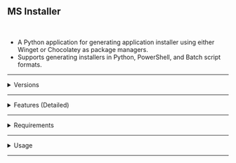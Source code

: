 ## MS Installer
<br>

- A Python application for generating application installer using either Winget or Chocolatey as package managers.
- Supports generating installers in Python, PowerShell, and Batch script formats.

---

<details>
<summary>Versions</summary>

<details>
<summary>Version 4 (July 12, 2025)</summary>

- Removed use of `asyncio` and `aiohttp`
- Made changes to the execution flow
</details>

<details>
<summary>Version 3 (July 12, 2025)</summary>

- Modified `Show Selected Apps` to allow searching within only selected apps
</details>

<details>
<summary>Version 2 (July 11, 2025)</summary>

- Added `async` to speed up booting time
- Added `Show Selected Apps` button to easily view all selected apps
</details>

<details>
<summary>Version 1 (July 10, 2025)</summary>

- Basic search functions
- Basic GUI look
- Supports `Python`, `PowerShell` and `Batch`
- Supports `Winget` and `Chocolatey`
</details>

</details>

---

<details>
<summary>Features (Detailed)</summary>

- Ability to select multiple applications to generate installers for
- Choose package manager:

    Winget | Chocolatey
    --- | ---

- Choose output installer script format:

    Script format | Extension
    |:---:|:---:|
    `Python` | `.py`
    `PowerShell` | `.ps1`
    `Batch` | `.bat`

- Quick search filter
- Descriptive tooltips for each application
- Double buffering - though very poorly done since it's not native to `tkinter`
- Automatic `Admin` elevation contained in each installer script
</details>

---

<details>
<summary>Requirements</summary>

- Python 3.x
- `Windows OS`
</details>

---

<details>
<summary>Usage</summary>

```bash
python "MS Installer.py"
```

- Use the left panel to select `Package Manager` and `Installer Format`.

- Search and select applications from the right panel.

- Click `Generate Installer` to create the installer script in the root directory.

- Use `Clear Selection` to reset chosen apps.

- `About` button to get to the `README.md` file.
</details>

---

